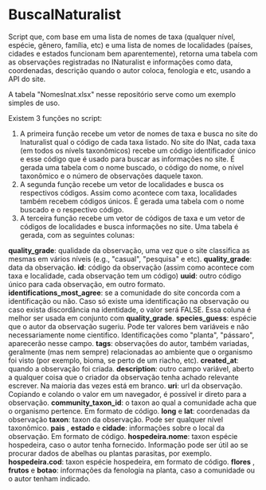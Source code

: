 # BuscaINaturalist

Script que, com base em uma lista de nomes de taxa (qualquer nível, espécie, gênero, família, etc) e uma lista de nomes de localidades (países, cidades e estados funcionam bem aparentemente), retorna uma tabela com as observações registradas no INaturalist e informações como data, coordenadas, descrição quando o autor coloca, fenologia e etc, usando a API do site.

A tabela "NomesInat.xlsx" nesse repositório serve como um exemplo simples de uso.

Existem 3 funções no script:

1. A primeira função recebe um vetor de nomes de taxa e busca no site do Inaturalist qual o código de cada taxa listado. No site do INat, cada taxa (em todos os nívels taxonômicos) recebe um código identificador único e esse código que é usado para buscar as informações no site. É gerada uma tabela com o nome buscado, o código do nome, o nível taxonômico e o número de observações daquele taxon.
2. A segunda função recebe um vetor de localidades e busca os respectivos códigos. Assim como acontece com taxa, localidades também recebem códigos únicos. É gerada uma tabela com o nome buscado e o respectivo código.
3. A terceira função recebe um vetor de códigos de taxa e um vetor de códigos de localidades e busca informações no site. Uma tabela é gerada, com as seguintes colunas: 

**quality_grade**: qualidade da observação, uma vez que o site classifica as mesmas em vários níveis (e.g., "casual", "pesquisa" e etc).
**quality_grade**: data da observação.
**id**: código da observação (assim como acontece com taxa e localidade, cada observação tem um código)
**uuid**: outro código único para cada observação, em outro formato.
**identifications_most_agree**: se a comunidade do site concorda com a identificação ou não. Caso só existe uma identificação na observação ou caso exista discordância na identidade, o valor será FALSE. Essa coluna é melhor ser usada em conjunto com **quality_grade**.
**species_guess**: espécie que o autor da observação sugeriu. Pode ter valores bem variáveis e não necessariamente nome cientifico. Identificações como "planta", "pássaro", aparecerão nesse campo.
**tags**: observações do autor, também variadas, geralmente (mas nem sempre) relacionadas ao ambiente que o organismo foi visto (por exemplo, bioma, se perto de um riacho, etc).
**created_at**: quando a observação foi criada.
**description**: outro campo variável, aberto a qualquer coisa que o criador da observação tenha achado relevante escrever. Na maioria das vezes está em branco.
**uri**: url da observação. Copiando e colando o valor em um navegador, é possível ir direto para a observação.
**community_taxon_id**: o taxon ao qual a comunidade acha que o organismo pertence. Em formato de código.
**long** e **lat**: coordenadas da observação
**taxon**: taxon da observação. Pode ser qualquer nível taxonômico.
**pais** , **estado** e **cidade**: informações sobre o local da observação. Em formato de código.
**hospedeira.nome**: taxon espécie hospedeira, caso o autor tenha fornecido. Informação pode ser útil ao se procurar dados de abelhas ou plantas parasitas, por exemplo.
**hospedeira.cod**: taxon espécie hospedeira, em formato de código.
**flores** , **frutos** e **botao**: informações da fenologia na planta, caso a comunidade ou o autor tenham indicado.
